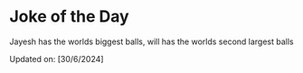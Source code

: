 # Joke of the Day

<!-- #joke -->
Jayesh has the worlds biggest balls, will has the worlds second largest balls

Updated on: [30/6/2024]
<!-- #jokeEnd -->